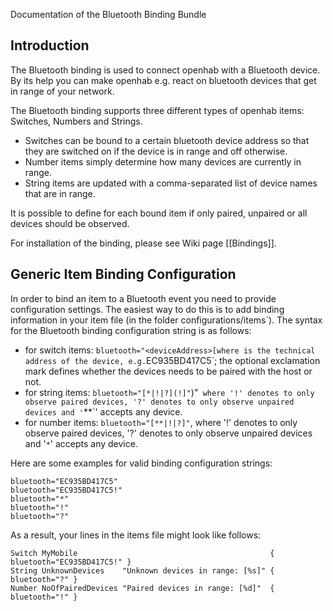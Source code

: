 Documentation of the Bluetooth Binding Bundle

## Introduction

The Bluetooth binding is used to connect openhab with a Bluetooth device. By its help you can make openhab e.g. react on bluetooth devices that get in range of your network.

The Bluetooth binding supports three different types of openhab items: Switches, Numbers and Strings.

- Switches can be bound to a certain bluetooth device address so that they are switched on if the device is in range and off otherwise.
- Number items simply determine how many devices are currently in range.
- String items are updated with a comma-separated list of device names that are in range.

It is possible to define for each bound item if only paired, unpaired or all devices should be observed.

For installation of the binding, please see Wiki page [[Bindings]].

## Generic Item Binding Configuration

In order to bind an item to a Bluetooth event you need to provide configuration settings. The easiest way to do this is to add binding information in your item file (in the folder configurations/items`). The syntax for the Bluetooth binding configuration string is as follows:


- for switch items: `bluetooth="<deviceAddress>[where `<deviceAddress>` is the technical address of the device, e.g. `EC935BD417C5`; the optional exclamation mark defines whether the devices needs to be paired with the host or not.
- for string items: `bluetooth="[*|!|?](!]"`)"` where '!' denotes to only observe paired devices, '?' denotes to only observe unpaired devices and '`**`' accepts any device.
- for number items: `bluetooth="[**|!|?]"`, where '!' denotes to only observe paired devices, '?' denotes to only observe unpaired devices and '`*`' accepts any device.

Here are some examples for valid binding configuration strings:

    bluetooth="EC935BD417C5"
    bluetooth="EC935BD417C5!"
    bluetooth="*"
    bluetooth="!"
    bluetooth="?"

As a result, your lines in the items file might look like follows:

    Switch MyMobile     	                                  { bluetooth="EC935BD417C5!" }
    String UnknownDevices    "Unknown devices in range: [%s]" { bluetooth="?" }
    Number NoOfPairedDevices "Paired devices in range: [%d]"  { bluetooth="!" }